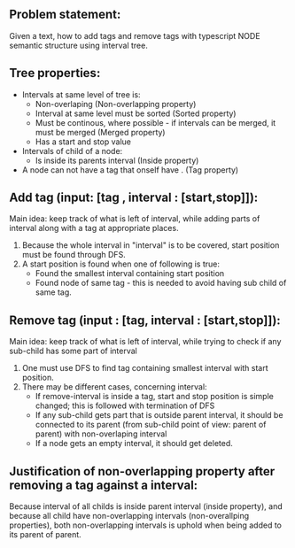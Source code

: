 Problem statement:
------------------

Given a text, how to add tags and remove tags with typescript NODE semantic structure using interval tree.

Tree properties:
-----------

 - Intervals at same level of tree is:
     - Non-overlaping                                                                    (Non-overlapping property)
     - Interval at same level must be sorted                                             (Sorted property)
     - Must be continous, where possible - if intervals can be merged, it must be merged (Merged property)
     - Has a start and stop value              
 - Intervals of child of a node:               
     - Is inside its parents interval                                                    (Inside property)
 - A node can not have a tag that onself have                                          . (Tag property)


Add tag (input: [tag , interval : [start,stop]]):
---------

Main idea: keep track of what is left of interval, while adding parts of interval along with a tag at 
           appropriate places.

1. Because the whole interval in "interval" is to be covered, start position must be found through DFS.
2. A start position is found when one of following is true:
    - Found the smallest interval containing start position
    - Found node of same tag - this is needed to avoid having sub child of same tag.



Remove tag (input : [tag, interval : [start,stop]]):
--------------


Main idea: keep track of what is left of interval, while trying to check if any sub-child has some part of interval 

1. One must use DFS to find tag containing smallest interval with start position.
2. There may be different cases, concerning interval:
    - If remove-interval is inside a tag, start and stop position is simple changed; this is followed with termination of DFS
    - If any sub-child gets part that is outside parent interval, it should be connected to its parent (from sub-child point of view: parent of parent) with non-overlaping interval
    - If a node gets an empty interval, it should get deleted.

Justification of non-overlapping property after removing a tag against a interval:
------------

   Because interval of all childs is inside parent interval (inside property), and because all child have non-overlapping intervals (non-overallping properties), both non-overlapping intervals is uphold when being added
   to its parent of parent.
